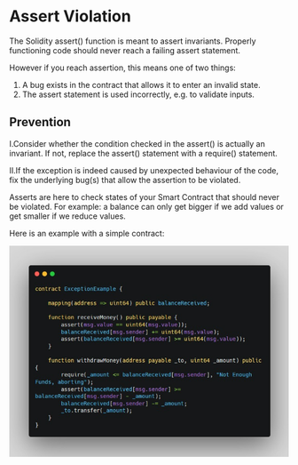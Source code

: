 # Assert Violation

The Solidity assert() function is meant to assert invariants. Properly functioning code should never reach a failing assert statement.

However if you reach assertion, this means one of two things:
1. A bug exists in the contract that allows it to enter an invalid state.
2. The assert statement is used incorrectly, e.g. to validate inputs.

Prevention
-

I.Consider whether the condition checked in the assert() is actually an invariant. If not, replace the assert() statement with a require() statement.

II.If the exception is indeed caused by unexpected behaviour of the code, fix the underlying bug(s) that allow the assertion to be violated.

Asserts are here to check states of your Smart Contract that should never be violated. For example: a balance can only get bigger if we add values or get smaller if we reduce values.

Here is an example with a simple contract:

![Alt text](image/Assert%20violation/assert_implementation.png)